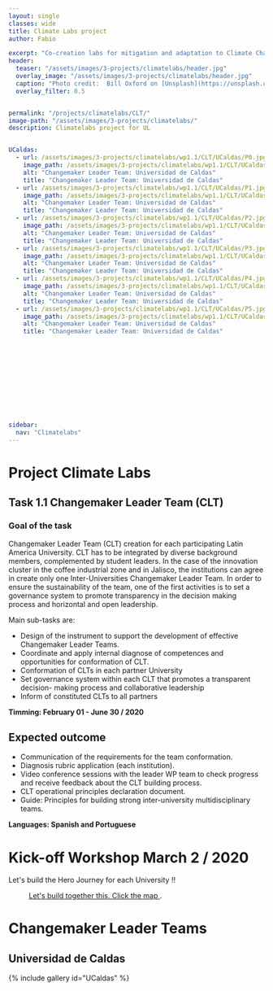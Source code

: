 ```yaml
---
layout: single
classes: wide
title: Climate Labs project
author: Fabio

excerpt: "Co-creation labs for mitigation and adaptation to Climate Change"
header:
  teaser: "/assets/images/3-projects/climatelabs/header.jpg"
  overlay_image: "/assets/images/3-projects/climatelabs/header.jpg"
  caption: "Photo credit:  Bill Oxford on [Unsplash](https://unsplash.com/@bill_oxford)"
  overlay_filter: 0.5


permalink: "/projects/climatelabs/CLT/"
image-path: "/assets/images/3-projects/climatelabs/"
description: Climatelabs project for UL


UCaldas:
  - url: /assets/images/3-projects/climatelabs/wp1.1/CLT/UCaldas/P0.jpg
    image_path: /assets/images/3-projects/climatelabs/wp1.1/CLT/UCaldas/thumbs/P0.jpg
    alt: "Changemaker Leader Team: Universidad de Caldas"
    title: "Changemaker Leader Team: Universidad de Caldas"
  - url: /assets/images/3-projects/climatelabs/wp1.1/CLT/UCaldas/P1.jpg
    image_path: /assets/images/3-projects/climatelabs/wp1.1/CLT/UCaldas/thumbs/P1.jpg
    alt: "Changemaker Leader Team: Universidad de Caldas"
    title: "Changemaker Leader Team: Universidad de Caldas"
  - url: /assets/images/3-projects/climatelabs/wp1.1/CLT/UCaldas/P2.jpg
    image_path: /assets/images/3-projects/climatelabs/wp1.1/CLT/UCaldas/thumbs/P2.jpg
    alt: "Changemaker Leader Team: Universidad de Caldas"
    title: "Changemaker Leader Team: Universidad de Caldas"
  - url: /assets/images/3-projects/climatelabs/wp1.1/CLT/UCaldas/P3.jpg
    image_path: /assets/images/3-projects/climatelabs/wp1.1/CLT/UCaldas/thumbs/P3.jpg
    alt: "Changemaker Leader Team: Universidad de Caldas"
    title: "Changemaker Leader Team: Universidad de Caldas"
  - url: /assets/images/3-projects/climatelabs/wp1.1/CLT/UCaldas/P4.jpg
    image_path: /assets/images/3-projects/climatelabs/wp1.1/CLT/UCaldas/thumbs/P4.jpg
    alt: "Changemaker Leader Team: Universidad de Caldas"
    title: "Changemaker Leader Team: Universidad de Caldas"
  - url: /assets/images/3-projects/climatelabs/wp1.1/CLT/UCaldas/P5.jpg
    image_path: /assets/images/3-projects/climatelabs/wp1.1/CLT/UCaldas/thumbs/P5.jpg
    alt: "Changemaker Leader Team: Universidad de Caldas"
    title: "Changemaker Leader Team: Universidad de Caldas"
 











sidebar:
  nav: "Climatelabs"
---
```



# Project Climate Labs

## Task 1.1 Changemaker Leader Team (CLT)

### Goal of the task

Changemaker Leader Team (CLT) creation for each participating Latin America University.
CLT has to be integrated by diverse background members, complemented by student leaders. 
In the case of the innovation cluster in the coffee industrial zone and in Jalisco,
the institutions can agree in create only one Inter-Universities Changemaker Leader
Team. In order to ensure the sustainability of the team, one of the first activities is to set
a governance system to promote transparency in the decision making process and
horizontal and open leadership.

Main sub-tasks are:

- Design of the instrument to support the development of effective Changemaker  Leader Teams.
- Coordinate and apply internal diagnose of competences and opportunities for conformation of CLT.
- Conformation of CLTs in each partner University
- Set governance system within each CLT that promotes a transparent decision- making process and collaborative leadership 
- Inform of constituted CLTs to all partners
 

**Timming: February 01 - June 30 / 2020**

## Expected outcome


- Communication of the requirements for the team conformation.
- Diagnosis rubric application (each institution).
- Video conference sessions with the leader WP team to check progress and receive feedback about the CLT building process.
- CLT operational principles declaration document.
- Guide: Principles for building strong inter-university multidisciplinary teams.

**Languages:  Spanish and Portuguese**


# Kick-off Workshop March 2 / 2020


Let's build the Hero Journey for each University !!


<figure style="width: 100%" class="align-center"> 
  <a href="https://hackmd.io/@3Xkjjd8FTR6qcpfmQs2OEg/climatelabs/https%3A%2F%2Fhackmd.io%2FhAXZhrIdSmK-_nfA3yythg">
    <img src="{{ site.baseurl | append:page.image-path | append:'ERPI-workshop.jpg'}}" alt=""> 
  </a>
  <figcaption> <a href="https://hackmd.io/@3Xkjjd8FTR6qcpfmQs2OEg/climatelabs/https%3A%2F%2Fhackmd.io%2FhAXZhrIdSmK-_nfA3yythg" target="_blank">Let's build together this. Click the map </a>. </figcaption> </figure>



# Changemaker Leader Teams


## Universidad de Caldas

{% include gallery id="UCaldas" %}







